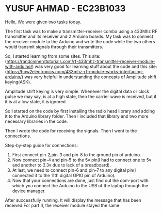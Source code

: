# YUSUF AHMAD - EC23B1033 

Hello, We were given two tasks today.

The first task was to make a transmitter-receiver combo using a 433Mhz RF transmitter and its receiver and 2 Arduino boards. My task was to connect the receiver module to the Arduino and write the code while the two others would transmit signals through their transmitters.

So, I started learning from some sites. This site: (https://randomnerdtutorials.com/rf-433mhz-transmitter-receiver-module-with-arduino/) was very good for learning stuff about the code and this site: (https://how2electronics.com/433mhz-rf-module-works-interfacing-arduino/) was very helpful in understanding the concepts of Amplitude shift keying(ASK).

Amplitude shift keying is very simple. Whenever the digital data or clock pulse we may say, is at a high state, then the carrier wave is received, but if it is at a low state, it is ignored.

So I started on the code by first installing the radio head library and adding it to the Arduino library folder. Then I included that library and two more necessary libraries in the code.

Then I wrote the code for receiving the signals. Then I went to the connections.

Step-by-step guide for connections:

1. First connect pin-2,pin-3 and pin-8 to the ground pin of arduino.
2. Now connect pin-4 and pin-5 to the 5v pin(I had to connect one to 5v and another to 3.3v due to lack of a breadboard).
3. At last, we need to connect pin-6 and pin-7 to any digital pin(I connected it to the 11th digital GPIO pin of Arduino).
4. Now that your connections are done, just find out the com-port with which you connect the Arduino to the USB of the laptop through the device manager. 

After successfully running, It will display the message that has been received 
For part II, the receiver module stayed the same
